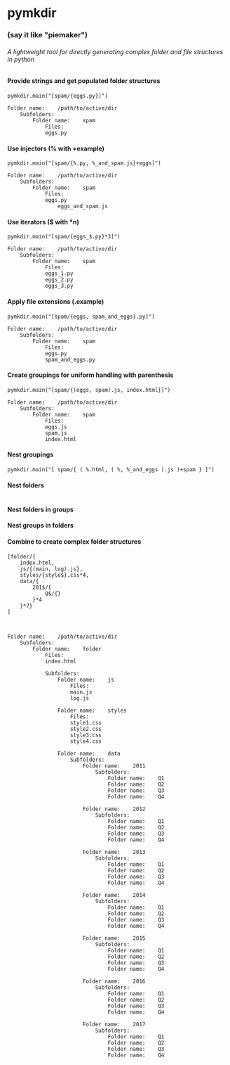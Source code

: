 # pymkdir <h3> (say it like "piemaker") </h3>
###### A lightweight tool for directly generating complex folder and file structures in python


#### Provide strings and get populated folder structures
```
pymkdir.main("[spam/{eggs.py}]")

Folder name:	/path/to/active/dir
	Subfolders:
		Folder name:	spam
			Files:
			eggs.py
```


#### Use injectors (% with +example)
```
pymkdir.main("[spam/{%.py, %_and_spam.js}+eggs]")

Folder name:	/path/to/active/dir
	Subfolders:
		Folder name:	spam
			Files:
			eggs.py
      			eggs_and_spam.js
```


#### Use iterators ($ with *n)
```
pymkdir.main("[spam/{eggs_$.py}*3]")

Folder name:	/path/to/active/dir
	Subfolders:
		Folder name:	spam
			Files:
			eggs_1.py
			eggs_2.py
			eggs_3.py
```


#### Apply file extensions (.example)
```
pymkdir.main("[spam/{eggs, spam_and_eggs}.py]")

Folder name:	/path/to/active/dir
	Subfolders:
		Folder name:	spam
			Files:
			eggs.py
			spam_and_eggs.py
```


#### Create groupings for uniform handling with parenthesis
```
pymkdir.main("[spam/{(eggs, spam).js, index.html}]")

Folder name:	/path/to/active/dir
	Subfolders:
		Folder name:	spam
			Files:
			eggs.js
			spam.js
			index.html
```


#### Nest groupings
```
pymkdir.main("[ spam/{ ( %.html, ( %, %_and_eggs ).js )+spam } ]")
```

#### Nest folders
```
```


#### Nest folders in groups


#### Nest groups in folders


#### Combine to create complex folder structures
```
[folder/{
    index.html, 
    js/{(main, log).js}, 
    styles/{style$}.css*4, 
    data/{
        201$/{
            Q$/{}
        }*4
    }*7}
]



Folder name:	/path/to/active/dir
	Subfolders:
		Folder name:	folder
			Files:
			index.html

			Subfolders:
				Folder name:	js
					Files:
					main.js
					log.js

				Folder name:	styles
					Files:
					style1.css
					style2.css
					style3.css
					style4.css

				Folder name:	data
					Subfolders:
						Folder name:	2011
							Subfolders:
								Folder name:	Q1
								Folder name:	Q2
								Folder name:	Q3
								Folder name:	Q4

						Folder name:	2012
							Subfolders:
								Folder name:	Q1
								Folder name:	Q2
								Folder name:	Q3
								Folder name:	Q4

						Folder name:	2013
							Subfolders:
								Folder name:	Q1
								Folder name:	Q2
								Folder name:	Q3
								Folder name:	Q4

						Folder name:	2014
							Subfolders:
								Folder name:	Q1
								Folder name:	Q2
								Folder name:	Q3
								Folder name:	Q4

						Folder name:	2015
							Subfolders:
								Folder name:	Q1
								Folder name:	Q2
								Folder name:	Q3
								Folder name:	Q4

						Folder name:	2016
							Subfolders:
								Folder name:	Q1
								Folder name:	Q2
								Folder name:	Q3
								Folder name:	Q4

						Folder name:	2017
							Subfolders:
								Folder name:	Q1
								Folder name:	Q2
								Folder name:	Q3
								Folder name:	Q4
```
